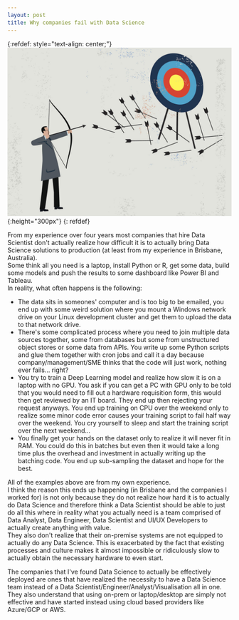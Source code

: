 ```yaml
---
layout: post
title: Why companies fail with Data Science
---
```

{:refdef: style="text-align: center;"}
![image](/assets/img/arrow_fail.jpg){:height="300px"}
{: refdef}

From my experience over four years most companies that hire Data Scientist don't actually realize how difficult it is to actually bring Data Science solutions to production (at least from my experience in Brisbane, Australia). <br>
Some think all you need is a laptop, install Python or R, get some data, build some models and push the results to some dashboard like Power BI and Tableau. <br>
In reality, what often happens is the following: <br>
- The data sits in someones' computer and is too big to be emailed, you end up with some weird solution where you mount a Windows network drive on your Linux development cluster and get them to upload the data to that network drive. <br>
- There's some complicated process where you need to join multiple data sources together, some from databases but some from unstructured object stores or some data from APIs. You write up some Python scripts and glue them together with cron jobs and call it a day because company/management/SME thinks that the code will just work, nothing ever fails... right? <br>
- You try to train a Deep Learning model and realize how slow it is on a laptop with no GPU. You ask if you can get a PC with GPU only to be told that you would need to fill out a hardware requisition form, this would then get reviewed by an IT board. They end up then rejecting your request anyways. You end up training on CPU over the weekend only to realize some minor code error causes your training script to fail half way over the weekend. You cry yourself to sleep and start the training script over the next weekend... <br>
- You finally get your hands on the dataset only to realize it will never fit in RAM. You could do this in batches but even then it would take a long time plus the overhead and investment in actually writing up the batching code. You end up sub-sampling the dataset and hope for the best. <br>

All of the examples above are from my own experience. <br>
I think the reason this ends up happening (in Brisbane and the companies I worked for) is not only because they do not realize how hard it is to actually do Data Science and therefore think a Data Scientist should be able to just do all this where in reality what you actually need is a team comprised of Data Analyst, Data Engineer, Data Scientist and UI/UX Developers to actually create anything with value. <br>
They also don't realize that their on-premise systems are not equipped to actually do any Data Science. This is exacerbated by the fact that existing processes and culture makes it almost impossible or ridiculously slow to actually obtain the necessary hardware to even start. <br>

The companies that I've found Data Science to actually be effectively deployed are ones that have realized the necessity to have a Data Science team instead of a Data Scientist/Engineer/Analyst/Visualisation all in one. <br>
They also understand that using on-prem or laptop/desktop are simply not effective and have started instead using cloud based providers like Azure/GCP or AWS.